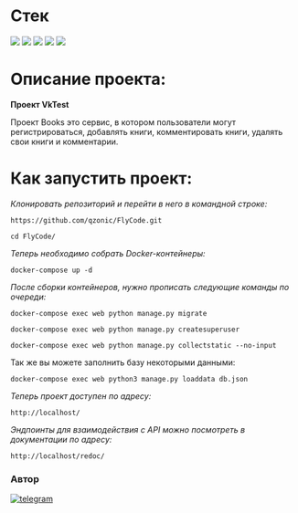 # Стек
<img src="https://img.shields.io/badge/Python-4169E1?style=for-the-badge"/> <img src="https://img.shields.io/badge/Django-008000?style=for-the-badge"/> <img src="https://img.shields.io/badge/DRF-800000?style=for-the-badge"/> <img src="https://img.shields.io/badge/Docker-00BFFF?style=for-the-badge"/> <img src="https://img.shields.io/badge/PostgreSQL-87CEEB?style=for-the-badge"/>

# Описание проекта:

**Проект VkTest**

Проект Books это сервис, в котором пользователи могут регистрироваться,
добавлять книги, комментировать книги, удалять свои книги и комментарии.

# Как запустить проект:

*Клонировать репозиторий и перейти в него в командной строке:*
```
https://github.com/qzonic/FlyCode.git
```
```
cd FlyCode/
```

*Теперь необходимо собрать Docker-контейнеры:*
```
docker-compose up -d
```

*После сборки контейнеров, нужно прописать следующие команды по очереди:*
```
docker-compose exec web python manage.py migrate
```

```
docker-compose exec web python manage.py createsuperuser
```

```
docker-compose exec web python manage.py collectstatic --no-input
```

Так же вы можете заполнить базу некоторыми данными:
```
docker-compose exec web python3 manage.py loaddata db.json
```

*Теперь проект доступен по адресу:*
```
http://localhost/
```

*Эндпоинты для взаимодействия с API можно посмотреть в документации по адресу:*
```
http://localhost/redoc/
```

### Автор
[![telegram](https://img.shields.io/badge/Telegram-Join-blue)](https://t.me/qzonic)

